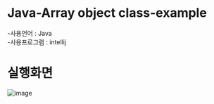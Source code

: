 # Java-Array object class-example
-사용언어 : Java <br>
-사용프로그램 : intellij <br>
# 실행화면 <br>
![image](https://github.com/lelo52/Java-Arrayobjectclass-example/assets/115298517/389ed090-32c0-432b-8cc3-979187769f97)
